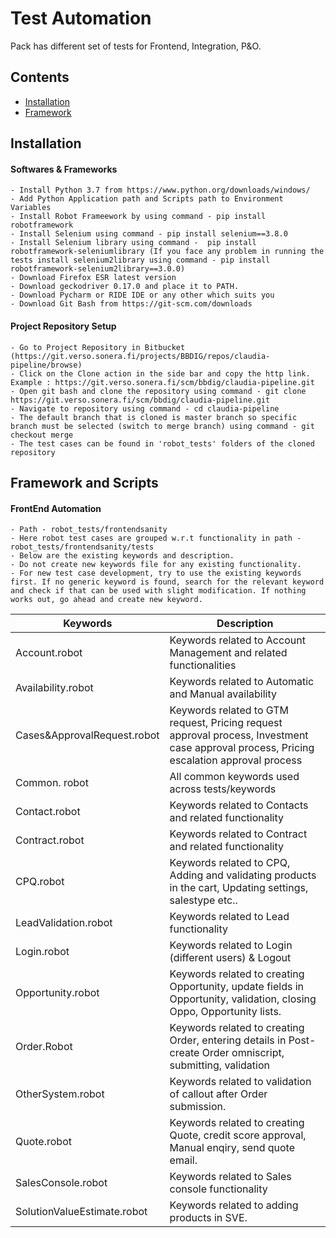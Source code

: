 # Test Automation
     
  Pack has different set of tests for Frontend, Integration, P&O.

## Contents

- [Installation](#installation)
- [Framework](#framework-and-scripts)

## Installation

#### Softwares & Frameworks
    - Install Python 3.7 from https://www.python.org/downloads/windows/
    - Add Python Application path and Scripts path to Environment Variables
    - Install Robot Frameework by using command - pip install robotframework
    - Install Selenium using command - pip install selenium==3.8.0
    - Install Selenium library using command -  pip install robotframework-seleniumlibrary (If you face any problem in running the tests install selenium2library using command - pip install robotframework-selenium2library==3.0.0)
    - Download Firefox ESR latest version
    - Download geckodriver 0.17.0 and place it to PATH.
    - Download Pycharm or RIDE IDE or any other which suits you
    - Download Git Bash from https://git-scm.com/downloads
    
#### Project Repository Setup
    - Go to Project Repository in Bitbucket (https://git.verso.sonera.fi/projects/BBDIG/repos/claudia-pipeline/browse)
    - Click on the Clone action in the side bar and copy the http link. Example : https://git.verso.sonera.fi/scm/bbdig/claudia-pipeline.git
    - Open git bash and clone the repository using command - git clone https://git.verso.sonera.fi/scm/bbdig/claudia-pipeline.git
    - Navigate to repository using command - cd claudia-pipeline
    - The default branch that is cloned is master branch so specific branch must be selected (switch to merge branch) using command - git checkout merge
    - The test cases can be found in 'robot_tests' folders of the cloned repository 

## Framework and Scripts

#### FrontEnd Automation
    - Path - robot_tests/frontendsanity
    - Here robot test cases are grouped w.r.t functionality in path - robot_tests/frontendsanity/tests
    - Below are the existing keywords and description.
    - Do not create new keywords file for any existing functionality.
    - For new test case development, try to use the existing keywords first. If no generic keyword is found, search for the relevant keyword and check if that can be used with slight modification. If nothing works out, go ahead and create new keyword. 
    
| Keywords                    | Description                                                                                                                               |
|-----------------------------|-------------------------------------------------------------------------------------------------------------------------------------------|
| Account.robot               | Keywords related to Account Management and related functionalities                                                                        |
| Availability.robot          | Keywords related to Automatic and Manual availability                                                                                     |
| Cases&ApprovalRequest.robot | Keywords related to GTM request, Pricing request approval process, Investment case approval process, Pricing escalation approval process  |
| Common. robot               | All common keywords used across tests/keywords                                                                                            |
| Contact.robot               | Keywords related to Contacts and related functionality                                                                                    |
| Contract.robot              | Keywords related to Contract and related functionality                                                                                    |
| CPQ.robot                   | Keywords related to CPQ, Adding and validating products in the cart, Updating settings, salestype etc..                                   |
| LeadValidation.robot        | Keywords related to Lead functionality                                                                                                    |
| Login.robot                 | Keywords related to Login (different users) & Logout                                                                                      |
| Opportunity.robot           | Keywords related to creating Opportunity, update fields in Opportunity, validation, closing Oppo, Opportunity lists.                      |
| Order.Robot                 | Keywords related to creating Order, entering details in Post-create Order omniscript, submitting, validation                              |
| OtherSystem.robot           | Keywords related to validation of callout after Order submission.                                                                         |
| Quote.robot                 | Keywords related to creating Quote, credit score approval, Manual enqiry, send quote email.                                               |
| SalesConsole.robot          | Keywords related to Sales console functionality                                                                                           |
| SolutionValueEstimate.robot | Keywords related to adding products in SVE.                                                                                               |